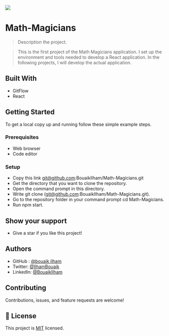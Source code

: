 
![](https://img.shields.io/badge/Microverse-blueviolet)

# Math-Magicians

> Description the project.

> This is the first project of the Math Magicians application. I set up the environment and tools needed to develop a React application. In the following projects, I will develop the actual application.


## Built With
- GitFlow
- React


## Getting Started


To get a local copy up and running follow these simple example steps.

### Prerequisites

- Web browser
- Code editor

### Setup

- Copy this link git@github.com:BouaikIlham/Math-Magicians.git
- Get the directory that you want to clone the repository.
- Open the command prompt in this directory.
- Write git clone (git@github.com:BouaikIlham/Math-Magicians.git).
- Go to the repository folder in your command prompt cd Math-Magicians.
- Run npm start.



## Show your support

- Give a star if you like this project!

## Authors

-  GitHub : [@bouaik ilham](https://github.com/BouaikIlham)
- Twitter: [@IlhamBouaik](https://twitter.com/IlhamBouaik)
- LinkedIn: [@BouaikIlham](https://www.linkedin.com/in/bouaik-ilham-478478230/)

## Contributing

Contributions, issues, and feature requests are welcome!
## 📝 License

This project is [MIT](./MIT.md) licensed.
